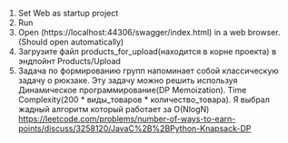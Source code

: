1. Set Web as startup project
2. Run
3. Open (https://localhost:44306/swagger/index.html) in a web browser. (Should open automatically)
4. Загрузите файл products_for_upload(находится в корне проекта) в эндпойнт Products/Upload
5. Задача по формированию групп напоминает собой классическую задачу о рюкзаке. Эту задачу можно решить используя Динамическое программирование(DP Memoization). Time Complexity(200 * виды_товаров * количество_товара). Я выбрал жадный алгоритм который работает за O(NlogN)
https://leetcode.com/problems/number-of-ways-to-earn-points/discuss/3258120/JavaC%2B%2BPython-Knapsack-DP
